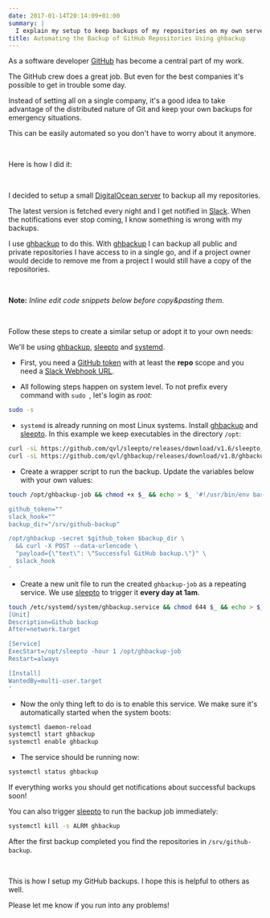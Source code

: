 ```yaml
---
date: 2017-01-14T20:14:09+01:00
summary: |
  I explain my setup to keep backups of my repositories on my own server.
title: Automating the Backup of GitHub Repositories Using ghbackup
---
```


As a software developer [GitHub](https://github.com/) has become a central part of my work.

The GitHub crew does a great job. But even for the best companies it's possible to get in trouble some day.

Instead of setting all on a single company,
it's a good idea to take advantage of the distributed nature of Git
and keep your own backups for emergency situations.

This can be easily automated so you don't have to worry about it anymore.

<br>

Here is how I did it:

<br>

I decided to setup a small [DigitalOcean server](https://m.do.co/c/3a2428eee4cc) to backup all my repositories.

The latest version is fetched every night and I get notified in [Slack](https://slack.com/).
When the notifications ever stop coming, I know something is wrong with my backups.

I use [ghbackup][g] to do this.
With [ghbackup][g] I can backup all public and private repositories I have access to in a single go,
and if a project owner would decide to remove me from a project I would still have a copy of the repositories.

<br>

**Note:** *Inline edit code snippets below before copy&pasting them.*

<br>

Follow these steps to create a similar setup or adopt it to your own needs:

We'll be using [ghbackup][g], [sleepto][s] and [systemd](https://freedesktop.org/wiki/Software/systemd/).

- First, you need a [GitHub token](https://github.com/settings/tokens) with at least the **repo** scope and you need a [Slack Webhook URL](https://slack.com/apps/new/A0F7XDUAZ-incoming-webhooks).

- All following steps happen on system level. To not prefix every command with `sudo `, let's login as *root:*

```sh
sudo -s
```

- `systemd` is already running on most Linux systems. Install [ghbackup][g] and [sleepto][s]. In this example we keep executables in the directory `/opt`:

```sh
curl -sL https://github.com/qvl/sleepto/releases/download/v1.6/sleepto_1.6_linux_64bit.tar.gz | tar -xzf - -C /opt sleepto
curl -sL https://github.com/qvl/ghbackup/releases/download/v1.8/ghbackup_1.8_linux_64bit.tar.gz | tar -xzf - -C /opt ghbackup
```

- Create a wrapper script to run the backup. Update the variables below with your own values:

```sh
touch /opt/ghbackup-job && chmod +x $_ && echo > $_ '#!/usr/bin/env bash

github_token=""
slack_hook=""
backup_dir="/srv/github-backup"

/opt/ghbackup -secret $github_token $backup_dir \
  && curl -X POST --data-urlencode \
  "payload={\"text\": \"Successful GitHub backup.\"}" \
  $slack_hook
'
```


- Create a new unit file to run the created `ghbackup-job` as a repeating service. We use [sleepto][s] to trigger it **every day at 1am**.

```sh
touch /etc/systemd/system/ghbackup.service && chmod 644 $_ && echo > $_ '
[Unit]
Description=Github backup
After=network.target

[Service]
ExecStart=/opt/sleepto -hour 1 /opt/ghbackup-job
Restart=always

[Install]
WantedBy=multi-user.target
'
```

- Now the only thing left to do is to enable this service. We make sure it's automatically started when the system boots:

```sh
systemctl daemon-reload
systemctl start ghbackup
systemctl enable ghbackup
```

- The service should be running now:

```sh
systemctl status ghbackup
```

If everything works you should get notifications about successful backups soon!

You can also trigger [sleepto][s] to run the backup job immediately:

```sh
systemctl kill -s ALRM ghbackup
```

After the first backup completed you find the repositories in `/srv/github-backup`.

<br>

This is how I setup my GitHub backups.
I hope this is helpful to others as well.

Please let me know if you run into any problems!


<script>
  document.querySelectorAll('code').forEach(function(el) {
    el.contentEditable = true
  })
</script>



[g]: https://qvl.io/ghbackup
[s]: https://qvl.io/sleepto
